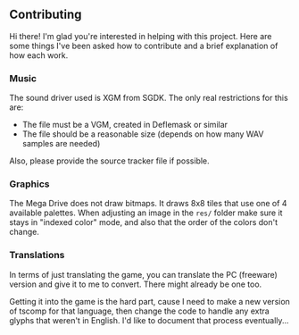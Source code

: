 ## Contributing

Hi there! I'm glad you're interested in helping with this project.
Here are some things I've been asked how to contribute and a brief explanation of how each work.

### Music

The sound driver used is XGM from SGDK. The only real restrictions for this are:

- The file must be a VGM, created in Deflemask or similar
- The file should be a reasonable size (depends on how many WAV samples are needed)

Also, please provide the source tracker file if possible.

### Graphics

The Mega Drive does not draw bitmaps. It draws 8x8 tiles that use one of 4 available palettes.
When adjusting an image in the `res/` folder make sure it stays in "indexed color" mode, and also
that the order of the colors don't change.

### Translations

In terms of just translating the game, you can translate the PC (freeware) version 
and give it to me to convert. There might already be one too.

Getting it into the game is the hard part, cause I need to make a new version of tscomp for
that language, then change the code to handle any extra glyphs that weren't in English.
I'd like to document that process eventually...
